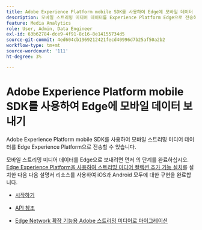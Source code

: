 ```yaml
---
title: Adobe Experience Platform mobile SDK를 사용하여 Edge에 모바일 데이터 보내기
description: 모바일 스트리밍 미디어 데이터를 Experience Platform Edge으로 전송하는 방법에 대해 알아봅니다.
feature: Media Analytics
role: User, Admin, Data Engineer
exl-id: 63b62784-dce9-4f91-8c16-8e14155734d5
source-git-commit: 4ed604cb1969212421fecd40996d7b25af50a2b2
workflow-type: tm+mt
source-wordcount: '111'
ht-degree: 3%

---
```


# Adobe Experience Platform mobile SDK를 사용하여 Edge에 모바일 데이터 보내기

Adobe Experience Platform mobile SDK를 사용하여 모바일 스트리밍 미디어 데이터를 Edge Experience Platform으로 전송할 수 있습니다.

모바일 스트리밍 미디어 데이터를 Edge으로 보내려면 먼저 의 단계를 완료하십시오. [Edge Experience Platform을 사용하여 스트리밍 미디어 컬렉션 추가 기능 설치](/help/implementation/edge/implementation-edge.md)를 설치한 다음 다음 설명서 리소스를 사용하여 iOS과 Android 모두에 대한 구현을 완료합니다.

* [시작하기](https://developer.adobe.com/client-sdks/documentation/media-for-edge-network/)

* [API 참조](https://developer.adobe.com/client-sdks/documentation/media-for-edge-network/api-reference/)

* [Edge Network 확장 기능용 Adobe 스트리밍 미디어로 마이그레이션](https://developer.adobe.com/client-sdks/documentation/adobe-media-analytics/migration-guide/)
